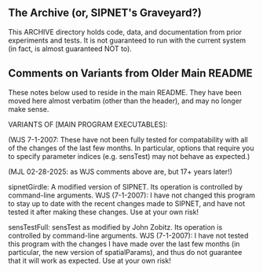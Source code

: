 ## The Archive (or, SIPNET's Graveyard?)

This ARCHIVE directory holds code, data, and documentation from prior experiments and tests.
It is not guaranteed to run with the current system (in fact, is almost guaranteed NOT to).

## Comments on Variants from Older Main README

These notes below used to reside in the main README. They have been moved here almost verbatim (other than the header), and may no longer make sense.

VARIANTS OF [MAIN PROGRAM EXECUTABLES]:

(WJS 7-1-2007: These have not been fully tested for compatability with
all of the changes of the last few months. In particular, options that
require you to specify parameter indices (e.g. sensTest) may not behave
as expected.)

(MJL 02-28-2025: as WJS comments above are, but 17+ years later!)

sipnetGirdle: A modified version of SIPNET. Its operation is controlled
by command-line arguments. WJS (7-1-2007): I have not changed this
program to stay up to date with the recent changes made to SIPNET, and
have not tested it after making these changes. Use at your own risk!

sensTestFull: sensTest as modified by John Zobitz. Its operation is
controlled by command-line arguments. WJS (7-1-2007): I have not tested
this program with the changes I have made over the last few months (in
particular, the new version of spatialParams), and thus do not guarantee
that it will work as expected. Use at your own risk!
